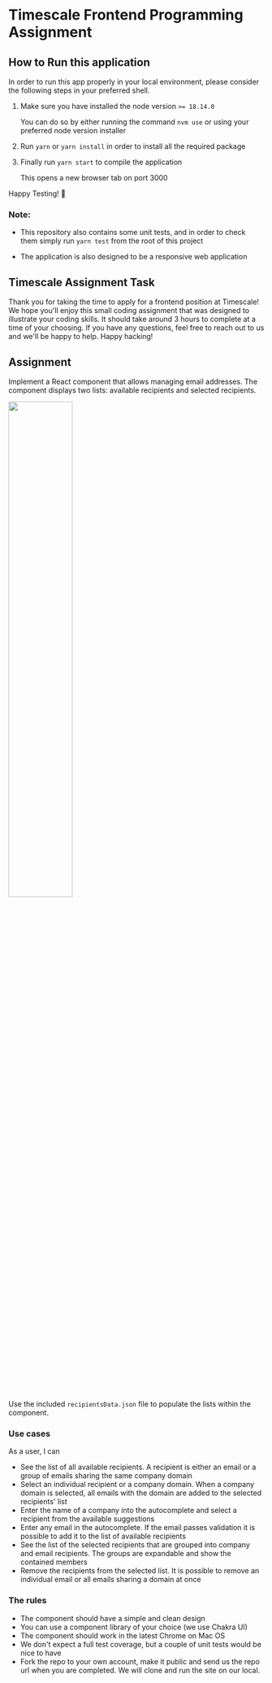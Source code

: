 # Timescale Frontend Programming Assignment

## How to Run this application

In order to run this app properly in your local environment, please consider the following steps in your preferred shell.

1. Make sure you have installed the node version `>= 18.14.0`

   You can do so by either running the command `nvm use` or using your preferred node version installer

2. Run `yarn` or `yarn install` in order to install all the required package

3. Finally run `yarn start` to compile the application

   This opens a new browser tab on port 3000

Happy Testing! 🚀

### Note:

- This repository also contains some unit tests, and in order to check them simply run `yarn test` from the root of this project

- The application is also designed to be a responsive web application

## Timescale Assignment Task

Thank you for taking the time to apply for a frontend position at Timescale!
We hope you'll enjoy this small coding assignment that was designed to illustrate your coding skills. It should take around
3 hours to complete at a time of your choosing. If you have any questions, feel free to reach out to us and we'll be happy
to help. Happy hacking!

## Assignment

Implement a React component that allows managing email addresses. The component displays two lists: available recipients and selected recipients.

<img src="./src/assets/wireframe.png" height="50%" width="50%" />

Use the included `recipientsData.json` file to populate the lists within the component.

### Use cases

As a user, I can

- See the list of all available recipients. A recipient is either an email or a group of emails sharing the same company domain
- Select an individual recipient or a company domain. When a company domain is selected, all emails with the domain are added to the selected recipients' list
- Enter the name of a company into the autocomplete and select a recipient from the available suggestions
- Enter any email in the autocomplete. If the email passes validation it is possible to add it to the list of available recipients
- See the list of the selected recipients that are grouped into company and email recipients. The groups are expandable and show the contained members
- Remove the recipients from the selected list. It is possible to remove an individual email or all emails sharing a domain at once

### The rules

- The component should have a simple and clean design
- You can use a component library of your choice (we use Chakra UI)
- The component should work in the latest Chrome on Mac OS
- We don't expect a full test coverage, but a couple of unit tests would be nice to have
- Fork the repo to your own account, make it public and send us the repo url when you are completed. We will
  clone and run the site on our local.
